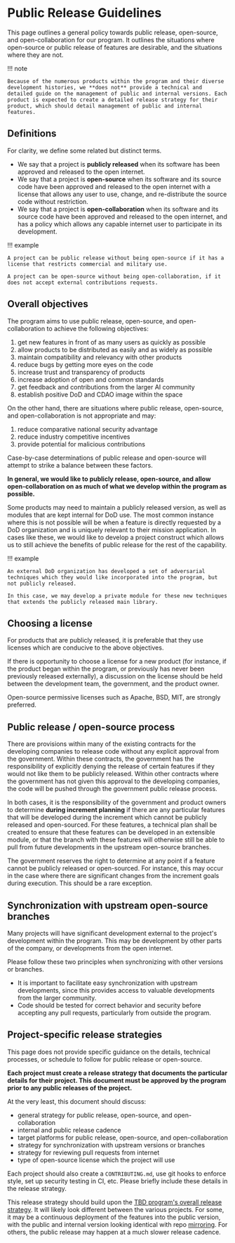 # Public Release Guidelines

This page outlines a general policy towards public release, open-source, and open-collaboration for our program. It outlines the situations where open-source or public release of features are desirable, and the situations where they are not. 

!!! note

    Because of the numerous products within the program and their diverse development histories, we **does not** provide a technical and detailed guide on the management of public and internal versions. Each product is expected to create a detailed release strategy for their product, which should detail management of public and internal features.

## Definitions

For clarity, we define some related but distinct terms.

- We say that a project is **publicly released** when its software has been approved and released to the open internet.
- We say that a project is **open-source** when its software and its source code have been approved and released to the open internet with a license that allows any user to use, change, and re-distribute the source code without restriction. 
- We say that a project is **open-collaboration** when its software and its source code have been approved and released to the open internet, and has a policy which allows any capable internet user to participate in its development. 

!!! example

    A project can be public release without being open-source if it has a license that restricts commercial and military use. 
    
    A project can be open-source without being open-collaboration, if it does not accept external contributions requests.

## Overall objectives

The program aims to use public release, open-source, and open-collaboration to achieve the following objectives:

1. get new features in front of as many users as quickly as possible
1. allow products to be distributed as easily and as widely as possible
1. maintain compatibility and relevancy with other products
1. reduce bugs by getting more eyes on the code
1. increase trust and transparency of products
1. increase adoption of open and common standards 
1. get feedback and contributions from the larger AI community
1. establish positive DoD and CDAO image within the space

On the other hand, there are situations where public release, open-source, and open-collaboration is not appropriate and may:

1. reduce comparative national security advantage
1. reduce industry competitive incentives
1. provide potential for malicious contributions

Case-by-case determinations of public release and open-source will attempt to strike a balance between these factors. 

**In general, we would like to publicly release, open-source, and allow open-collaboration on as much of what we develop within the program as possible.** 

Some products may need to maintain a publicly released version, as well as modules that are kept internal for DoD use. The most common instance where this is not possible will be when a feature is directly requested by a DoD organization and is uniquely relevant to their mission application. In cases like these, we would like to develop a project construct which allows us to still achieve the benefits of public release for the rest of the capability.

!!! example

    An external DoD organization has developed a set of adversarial techniques which they would like incorporated into the program, but not publicly released. 

    In this case, we may develop a private module for these new techniques that extends the publicly released main library.

## Choosing a license

For products that are publicly released, it is preferable that they use licenses which are conducive to the above objectives.

If there is opportunity to choose a license for a new product (for instance, if the product began within the program, or previously has never been previously released externally), a discussion on the license should be held between the development team, the government, and the product owner.

Open-source permissive licenses such as Apache, BSD, MIT, are strongly preferred. 

## Public release / open-source process

There are provisions within many of the existing contracts for the developing companies to release code without any explicit approval from the government. Within these contracts, the government has the responsibility of explicitly denying the release of certain features if they would not like them to be publicly released. Within other contracts where the government has not given this approval to the developing companies, the code will be pushed through the government public release process.

In both cases, it is the responsibility of the government and product owners to determine **during increment planning** if there are any particular features that will be developed during the increment which cannot be publicly released and open-sourced. For these features, a technical plan shall be created to ensure that these features can be developed in an extensible module, or that the branch with these features will otherwise still be able to pull from future developments in the upstream open-source branches.

The government reserves the right to determine at any point if a feature cannot be publicly released or open-sourced. For instance, this may occur in the case where there are significant changes from the increment goals during execution. This should be a rare exception.

## Synchronization with upstream open-source branches

Many projects will have significant development external to the project's development within the program. This may be development by other parts of the company, or developments from the open internet.

Please follow these two principles when synchronizing with other versions or branches.

- It is important to facilitate easy synchronization with upstream developments, since this provides access to valuable developments from the larger community.
- Code should be tested for correct behavior and security before accepting any pull requests, particularly from outside the program.

## Project-specific release strategies

This page does not provide specific guidance on the details, technical processes, or schedule to follow for public release or open-source. 

**Each project must create a release strategy that documents the particular details for their project. This document must be approved by the program prior to any public releases of the project.**

At the very least, this document should discuss:

- general strategy for public release, open-source, and open-collaboration
- internal and public release cadence 
- target platforms for public release, open-source, and open-collaboration
- strategy for synchronization with upstream versions or branches
- strategy for reviewing pull requests from internet
- type of open-source license which the project will use

Each project should also create a `CONTRIBUTING.md`, use git hooks to enforce style, set up security testing in CI, etc. Please briefly include these details in the release strategy.

This release strategy should build upon the [TBD program's overall release strategy](./Branch,%20Merge,%20Release%20Strategy.md). It will likely look different between the various projects. For some, it may be a continuous deployment of the features into the public version, with the public and internal version looking identical with repo [mirroring](https://docs.gitlab.com/ee/user/project/repository/mirror/index.html). For others, the public release may happen at a much slower release cadence.
